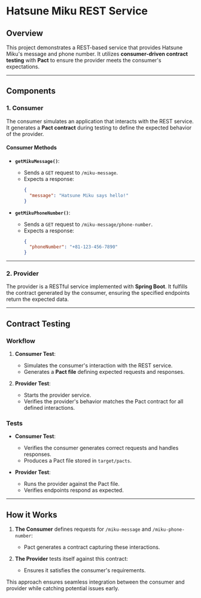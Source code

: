 # Hatsune Miku REST Service

## Overview

This project demonstrates a REST-based service that provides Hatsune Miku's message and phone number. It utilizes **consumer-driven contract testing** with **Pact** to ensure the provider meets the consumer's expectations.

---

## Components

### 1. Consumer

The consumer simulates an application that interacts with the REST service. It generates a **Pact contract** during testing to define the expected behavior of the provider.

#### **Consumer Methods**
- **`getMikuMessage()`**:
  - Sends a `GET` request to `/miku-message`.
  - Expects a response:
    ```json
    {
      "message": "Hatsune Miku says hello!"
    }
    ```

- **`getMikuPhoneNumber()`**:
  - Sends a `GET` request to `/miku-message/phone-number`.
  - Expects a response:
    ```json
    {
      "phoneNumber": "+81-123-456-7890"
    }
    ```

---

### 2. Provider

The provider is a RESTful service implemented with **Spring Boot**. It fulfills the contract generated by the consumer, ensuring the specified endpoints return the expected data.

---

## Contract Testing

### Workflow

1. **Consumer Test**:
   - Simulates the consumer's interaction with the REST service.
   - Generates a **Pact file** defining expected requests and responses.

2. **Provider Test**:
   - Starts the provider service.
   - Verifies the provider's behavior matches the Pact contract for all defined interactions.

### Tests

- **Consumer Test**:
  - Verifies the consumer generates correct requests and handles responses.
  - Produces a Pact file stored in `target/pacts`.

- **Provider Test**:
  - Runs the provider against the Pact file.
  - Verifies endpoints respond as expected.

---

## How it Works

1. **The Consumer** defines requests for `/miku-message` and `/miku-phone-number`:
   - Pact generates a contract capturing these interactions.
   
2. **The Provider** tests itself against this contract:
   - Ensures it satisfies the consumer's requirements.

This approach ensures seamless integration between the consumer and provider while catching potential issues early.

